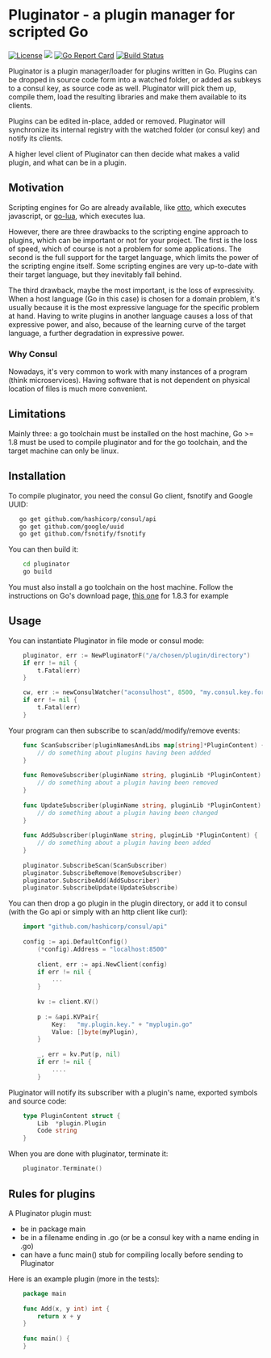 # Pluginator - a plugin manager for scripted Go

[![License](https://img.shields.io/badge/License-Apache%202.0-blue.svg)](https://opensource.org/licenses/Apache-2.0)
[![](https://godoc.org/github.com/pierods/pluginator?status.svg)](http://godoc.org/github.com/pierods/pluginator)
[![Go Report Card](https://goreportcard.com/badge/github.com/pierods/pluginator)](https://goreportcard.com/report/github.com/pierods/pluginator)
[![Build Status](https://travis-ci.org/pierods/pluginator.svg?branch=master)](https://travis-ci.org/pierods/pluginator)

Pluginator is a plugin manager/loader for plugins written in Go. Plugins can be dropped in source code form into a watched folder,
or added as subkeys to a consul key, as source code as well. Pluginator will pick them up, compile them, load the resulting libraries
and make them available to its clients.

Plugins can be edited in-place, added or removed. Pluginator will synchronize its internal registry with the watched folder (or consul
key) and notify its clients.

A higher level client of Pluginator can then decide what makes a valid plugin, and what can be in a plugin.

## Motivation
Scripting engines for Go are already available, like [otto](https://github.com/robertkrimen/otto), which executes javascript, or [go-lua](https://github.com/Shopify/go-lua), which executes lua.

However, there are three drawbacks to the scripting engine approach to plugins, which can be important or not for your project. The first is the loss of speed, which of course is not a problem for some applications.
The second is the full support for the target language, which limits the power of the scripting engine itself. Some scripting engines are very up-to-date with their target language,
but they inevitably fall behind.

The third drawback, maybe the most important, is the loss of expressivity. When a host language (Go in this case) is chosen for a domain problem, it's usually because it is 
the most expressive language for the specific problem at hand. Having to write plugins in another language causes a loss of that expressive power, and also, because of the 
learning curve of the target language, a further degradation in expressive power.

### Why Consul
Nowadays, it's very common to work with many instances of a program (think microservices). Having software that is not dependent on physical location of files is much more convenient.

## Limitations
Mainly three: a go toolchain must be installed on the host machine, Go >= 1.8 must be used to compile pluginator and for the go toolchain, and the target machine can only be linux.

## Installation
To compile pluginator, you need the consul Go client, fsnotify and Google UUID:
  
 ```bash
    go get github.com/hashicorp/consul/api
    go get github.com/google/uuid
    go get github.com/fsnotify/fsnotify
 
 ```
You can then build it:

```bash
    cd pluginator
    go build
```

You must also install a go toolchain on the host machine. Follow the instructions on Go's download page, [this one](https://golang.org/doc/install?download=go1.8.3.linux-amd64.tar.gz) for 1.8.3 for example

## Usage
You can instantiate Pluginator in file mode or consul mode:

```Go
    pluginator, err := NewPluginatorF("/a/chosen/plugin/directory")
    if err != nil {
        t.Fatal(err)
    }
```

```Go
    cw, err := newConsulWatcher("aconsulhost", 8500, "my.consul.key.for.plugins")
    if err != nil {
        t.Fatal(err)
    }
```

Your program can then subscribe to scan/add/modify/remove events:

```Go
    func ScanSubscriber(pluginNamesAndLibs map[string]*PluginContent) {
        // do something about plugins having been addded
    }
    
    func RemoveSubscriber(pluginName string, pluginLib *PluginContent) {
        // do something about a plugin having been removed
    }
    
    func UpdateSubscriber(pluginName string, pluginLib *PluginContent) {
        // do something about a plugin having been changed
    }
    
    func AddSubscriber(pluginName string, pluginLib *PluginContent) {
        // do something about a plugin having been added
    }
    
    pluginator.SubscribeScan(ScanSubscriber)
    pluginator.SubscribeRemove(RemoveSubscriber)
    pluginator.SubscribeAdd(AddSubscriber)
    pluginator.SubscribeUpdate(UpdateSubscribe)

```

You can then drop a go plugin in the plugin directory, or add it to consul (with the Go api or simply with an http client like curl):

```Go
    import "github.com/hashicorp/consul/api"
    
    config := api.DefaultConfig()
    	(*config).Address = "localhost:8500"
    
    	client, err := api.NewClient(config)
    	if err != nil {
    		...
    	}
    
    	kv := client.KV()
    	
        p := &api.KVPair{
            Key:   "my.plugin.key." + "myplugin.go"
            Value: []byte(myPlugin),
        }
    
        _, err = kv.Put(p, nil)
        if err != nil {
            ....
        }

```
Pluginator will notify its subscriber with a plugin's name, exported symbols and source code:

```Go
    type PluginContent struct {
        Lib  *plugin.Plugin
        Code string
    }
```

When you are done with pluginator, terminate it:

```Go
    pluginator.Terminate()
```

## Rules for plugins
A Pluginator plugin must:
 + be in package main
 + be in a filename ending in .go (or be a consul key with a name ending in .go)
 + can have a func main() stub for compiling locally before sending to Pluginator 
  
Here is an example plugin (more in the tests):

```Go
    package main
    
    func Add(x, y int) int {
        return x + y
    }
    
    func main() {
    }
```



